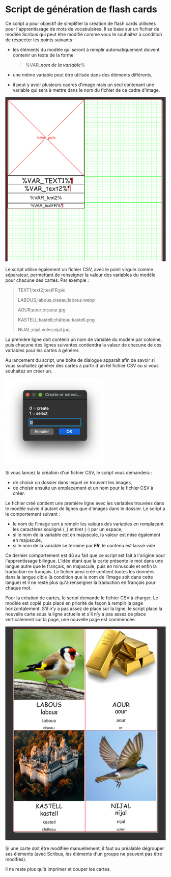 # Script de génération de flash cards

Ce script a pour objectif de simplifier la création de flash cards utilisées pour l'apprentissage de mots de vocabulaires.
Il se base sur un fichier de modèle Scribus qui peut être modifié comme vous le souhaitez à condition de respecter les points suivants :
 - les éléments du modèle qui seront à remplir automatiquement doivent contenir un texte de la forme

    > %VAR_***nom de la variable***%

 - une même variable peut être utilisée dans des éléments différents,
 - il peut y avoir plusieurs cadres d'image mais un seul contenant une variable qui sera à mettre dans le nom du fichier de ce cadre d'image.

![Modèle de carte au format Scribus](doc/modele_scribus.png)

 Le script utilise également un fichier CSV, avec le point virgule comme séparateur, permettant de renseigner la valeur des variables du modèle pour chacune des cartes.
 Par exemple :

> TEXT1;text2;textFR;pic
>
> LABOUS;labous;oiseau;labous.webp
>
> AOUR;aour;or;aour.jpg
>
> KASTELL;kastell;château;kastell.png
>
> NIJAL;nijal;voler;nijal.jpg

 La première ligne doit contenir un nom de variable du modèle par colonne, puis chacune des lignes suivantes contiendra la valeur de chacune de ces variables pour les cartes à générer.

 Au lancement du script, une boîte de dialogue apparaît afin de savoir si vous souhaitez générer des cartes à partir d'un tel fichier CSV ou si vous souhaitez en créer un.

 ![Modèle de carte au format Scribus](doc/dialog_choice.png)

 Si vous lancez la création d'un fichier CSV, le script vous demandera :
  - de choisir un dossier dans lequel se trouvent les images,
  - de choisir ensuite un emplacement et un nom pour le fichier CSV à créer.

Le fichier créé contient une première ligne avec les variables trouvées dans le modèle suivie d'autant de lignes que d'images dans le dossier.
  Le script a le comportement suivant :
   - le nom de l'image sert à remplir les valeurs des variables en remplaçant les caractères souligné (`_`) et tiret (`-`) par un espace,
   - si le nom de la variable est en majuscule, la valeur est mise également en majuscule,
   - si le nom de la variable se termine par ***FR***, le contenu est laissé vide

Ce dernier comportement est dû au fait que ce script est fait à l'origine pour l'apprentissage bilingue. L'idée étant que la carte présente le mot dans une langue autre que le français, en majuscule, puis en minuscule et enfin la traduction en français.
Le fichier ainsi créé contient toutes les données dans la langue cible (à condition que le nom de l'image soit dans cette langue) et il ne reste plus qu'à renseigner la traduction en français pour chaque mot.

Pour la création de cartes, le script demande le fichier CSV à charger.
Le modèle est copié puis placé en priorité de façon à remplir la page horizontalement. S'il n'y a pas assez de place sur la ligne, le script place la nouvelle carte sous la ligne actuelle et s'il n'y a pas assez de place verticalement sur la page, une nouvelle page est commencée.

 ![Modèle de carte au format Scribus](doc/result.png)

Si une carte doit être modifiée manuellement, il faut au préalable dégrouper ses éléments (avec Scribus, les éléments d'un groupe ne peuvent pas être modifiés).

Il ne reste plus qu'à imprimer et couper les cartes.
